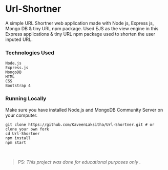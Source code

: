 # Url-Shortner
A simple URL Shortner web application made with Node js, Express js, Mongo DB & tiny URL npm package. Used EJS as the view engine in this Express applications & tiny URL npm package used to shorten the user inputed URL.

### Technologies Used
```
Node.js
Express.js
MongoDB
HTML
CSS
Bootstrap 4
```

### Running Locally

Make sure you have installed Node.js and MongoDB Community Server on your computer.
```
git clone https://github.com/KaveenLaksitha/Url-Shortner.git # or clone your own fork
cd Url-Shortner
npm install
npm start
```
<br />  

> PS: *This project was done for educational purposes only .*
